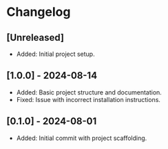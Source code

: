 # Changelog

## [Unreleased]
- Added: Initial project setup.

## [1.0.0] - 2024-08-14
- Added: Basic project structure and documentation.
- Fixed: Issue with incorrect installation instructions.

## [0.1.0] - 2024-08-01
- Added: Initial commit with project scaffolding.
